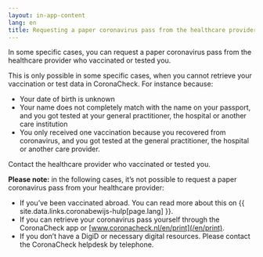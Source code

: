 ```yaml
---
layout: in-app-content
lang: en
title: Requesting a paper coronavirus pass from the healthcare provider who vaccinated or tested you
---
```

In some specific cases, you can request a paper coronavirus pass from the healthcare provider who vaccinated or tested you.

This is only possible in some specific cases, when you cannot retrieve your vaccination or test data in CoronaCheck. For instance because:

- Your date of birth is unknown
- Your name does not completely match with the name on your passport, and you got tested at your general practitioner, the hospital or another care institution
- You only received one vaccination because you recovered from coronavirus, and you got tested at the general practitioner, the hospital or another care provider.

Contact the healthcare provider who vaccinated or tested you.

**Please note:** in the following cases, it’s not possible to request a paper coronavirus pass from your healthcare provider:

- If you’ve been vaccinated abroad. You can read more about this on {{ site.data.links.coronabewijs-hulp[page.lang] }}.
- If you can retrieve  your coronavirus pass yourself through the CoronaCheck app or [www.coronacheck.nl/en/print](/en/print). 
- If you don’t have a DigiD or necessary digital resources. Please contact the CoronaCheck helpdesk by telephone.
